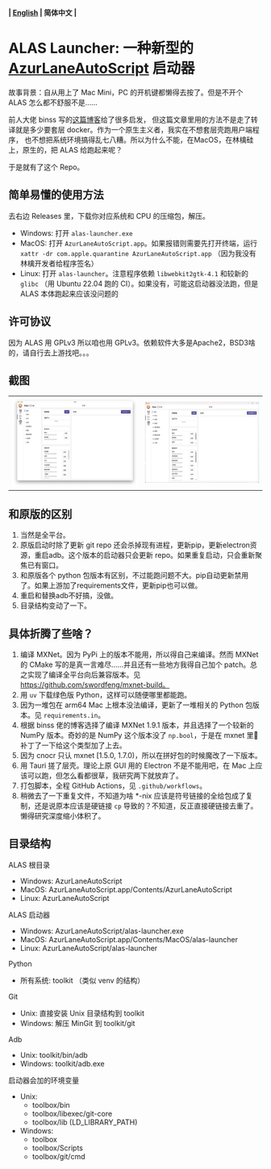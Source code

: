 **| [English](README_en.md) | 简体中文 |**

ALAS Launcher: 一种新型的 [AzurLaneAutoScript](https://github.com/LmeSzinc/AzurLaneAutoScript) 启动器
===
故事背景：自从用上了 Mac Mini，PC 的开机键都懒得去按了。但是不开个 ALAS 怎么都不舒服不是……

前人大佬 binss 写的[这篇博客](https://www.binss.me/blog/run-azurlaneautoscript-on-arm64/)给了很多启发，
但这篇文章里用的方法不是走了转译就是多少要套层 docker。作为一个原生主义者，我实在不想套层壳跑用户端程序，
也不想把系统环境搞得乱七八糟。所以为什么不能，在MacOS，在林檎硅上，原生的，把 ALAS 给跑起来呢？

于是就有了这个 Repo。

简单易懂的使用方法
---
去右边 Releases 里，下载你对应系统和 CPU 的压缩包，解压。
- Windows: 打开 `alas-launcher.exe`
- MacOS: 打开 `AzurLaneAutoScript.app`。如果报错则需要先打开终端，运行 `xattr -dr com.apple.quarantine AzurLaneAutoScript.app` （因为我没有林檎开发者给程序签名）
- Linux: 打开 `alas-launcher`。注意程序依赖 `libwebkit2gtk-4.1` 和较新的 `glibc` （用 Ubuntu 22.04 跑的 CI）。如果没有，可能这启动器没法跑，但是 ALAS 本体跑起来应该没问题的

许可协议
---
因为 ALAS 用 GPLv3 所以咱也用 GPLv3。依赖软件大多是Apache2，BSD3啥的，请自行去上游找吧。。。

截图
---
<table><tr>
<td><img src="screenshots/mac-cn.webp" width="640px"></td>
<td><img src="screenshots/win-cn.webp" width="580px"></td>
</tr></table>

和原版的区别
---
1. 当然是全平台。
2. 原版启动时除了更新 git repo 还会杀掉现有进程，更新pip，更新electron资源，重启adb。这个版本的启动器只会更新 repo。如果重复启动，只会重新聚焦已有窗口。
3. 和原版各个 python 包版本有区别，不过能跑问题不大。pip自动更新禁用了。如果上游加了requirements文件，更新pip也可以做。
4. 重启和替换adb不好搞，没做。
5. 目录结构变动了一下。

具体折腾了些啥？
---
1. 编译 MXNet。因为 PyPi 上的版本不能用，所以得自己来编译。然而 MXNet 的 CMake 写的是真一言难尽……并且还有一些地方我得自己加个 patch。总之实现了编译全平台向后兼容版本。见 https://github.com/swordfeng/mxnet-build。
2. 用 `uv` 下载绿色版 Python，这样可以随便哪里都能跑。
3. 因为一堆包在 arm64 Mac 上根本没法编译，更新了一堆相关的 Python 包版本。见 `requirements.in`。
4. 根据 binss 佬的博客选择了编译 MXNet 1.9.1 版本，并且选择了一个较新的 NumPy 版本。奇妙的是 NumPy 这个版本没了 `np.bool`，于是在 mxnet 里🐒补丁了一下给这个类型加了上去。
5. 因为 cnocr 只认 mxnet \[1.5.0, 1.7.0\)，所以在拼好包的时候魔改了一下版本。
6. 用 Tauri 搓了层壳。理论上原 GUI 用的 Electron 不是不能用吧，在 Mac 上应该可以跑，但怎么看都很草，我研究两下就放弃了。
7. 打包脚本，全程 GitHub Actions，见 `.github/workflows`。
8. 稍微去了一下重复文件，不知道为啥 *-nix 应该是符号链接的全给包成了复制，还是说原本应该是硬链接 `cp` 导致的？不知道，反正直接硬链接去重了。懒得研究深度缩小体积了。

目录结构
---
ALAS 根目录
* Windows: AzurLaneAutoScript
* MacOS: AzurLaneAutoScript.app/Contents/AzurLaneAutoScript
* Linux: AzurLaneAutoScript

ALAS 启动器
* Windows: AzurLaneAutoScript/alas-launcher.exe
* MacOS: AzurLaneAutoScript.app/Contents/MacOS/alas-launcher
* Linux: AzurLaneAutoScript/alas-launcher

Python
* 所有系统: toolkit （类似 venv 的结构）

Git
* Unix: 直接安装 Unix 目录结构到 toolkit
* Windows: 解压 MinGit 到 toolkit/git

Adb
* Unix: toolkit/bin/adb
* Windows: toolkit/adb.exe

启动器会加的环境变量
* Unix:
  - toolbox/bin
  - toolbox/libexec/git-core
  - toolbox/lib (LD_LIBRARY_PATH)
* Windows:
  - toolbox
  - toolbox/Scripts
  - toolbox/git/cmd